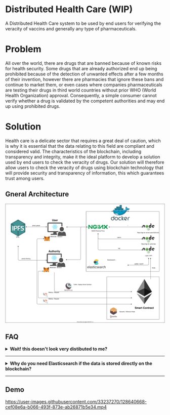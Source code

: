 # Distributed Health Care (WIP)

A Distributed Health Care system to be used by end users for verifying the veracity of vaccins and generally any type of pharmaceuticals.

# Problem

All over the world, there are drugs that are banned because of known risks for health security. Some drugs that are already authorized end up being prohibited because of the detection of unwanted effects after a few months of their invention, however there are pharmacies that ignore these bans and continue to market them, or even cases where companies pharmaceuticals are testing their drugs in third world countries without prior WHO (World Health Organization) approval. Consequently, a simple consumer cannot verify whether a drug is validated by the competent authorities and may end up using prohibited drugs.

# Solution


Health care is a delicate sector that requires a great deal of caution, which is why it is essential that the data relating to this field are compliant and considered valid. The characteristics of the blockchain, including transparency and integrity, make it the ideal platform to develop a solution used by end users to check the veracity of drugs. Our solution will therefore allow users to check the veracity of drugs using blockchain technology that will provide security and transparency of information, this which guarantees trust among users.

## Gneral Architecture

![Architecture Description](./docs/overview.drawio.svg)

## FAQ

<details>
<summary> <b> Wait! this doesn't look very distibuted to me? </b> </summary>
<img align="left" width="200"  src="https://i.imgur.com/iwv6Whd.jpeg">
It's true that there are authorities represented in the architecture, but their function is similar to an index that points towards the right address in the ethereum blockchain that holds all the data (which is distributed by definition).
</details>

---

<details>
<summary> <b> Why do you need Elasticsearch if the data is stored directly on the blockchain? </b> </summary>
<img align="left" width="200"  src="https://i.imgur.com/mnn38Cg.jpeg">
One of the main functions of this system is to allow users to report illegal drugs (drugs that are not allowed by the authority in that country), and to do so we must implement a searching functionality **with fuzzing** (to avoid false positives) using solidity and it will run directly on the ethereum nodes. Nedless to say that solution is not efficient nor fast, and thus we implemented a layer-2 solution that will do exactly that using elasticsearch.
</details>

---

## Demo



https://user-images.githubusercontent.com/33237270/128640668-cef08e6a-b066-493f-873e-ab26871b5e34.mp4

